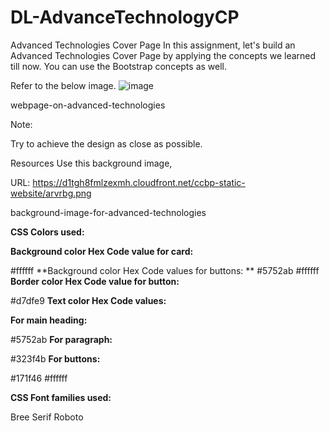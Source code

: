 # DL-AdvanceTechnologyCP
Advanced Technologies Cover Page
In this assignment, let's build an Advanced Technologies Cover Page by applying the concepts we learned till now. You can use the Bootstrap concepts as well.



Refer to the below image.
![image](https://github.com/P-Joel-Prakash/DL-AdvanceTechnologyCP/assets/135586760/7a399e7f-1f26-4ee5-a859-704bef70ce58)


webpage-on-advanced-technologies



Note:

Try to achieve the design as close as possible.

Resources
Use this background image,



URL: https://d1tgh8fmlzexmh.cloudfront.net/ccbp-static-website/arvrbg.png



background-image-for-advanced-technologies



**CSS Colors used:**

**Background color Hex Code value for card:**

#ffffff
**Background color Hex Code values for buttons:
**
#5752ab
#ffffff
**Border color Hex Code value for button:**

#d7dfe9
**Text color Hex Code values:**

**For main heading:**

#5752ab
**For paragraph:**

#323f4b
**For buttons:**

#171f46
#ffffff


**CSS Font families used:**

Bree Serif
Roboto
